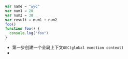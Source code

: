```js
var name = "wyq"
var num1 = 20
var num2 = 30
var result = num1 + num2
foo()
function foo() {
  console.log("foo")
}
```

- 第一步创建一个全局上下文`GEC(global exection context)`
-
